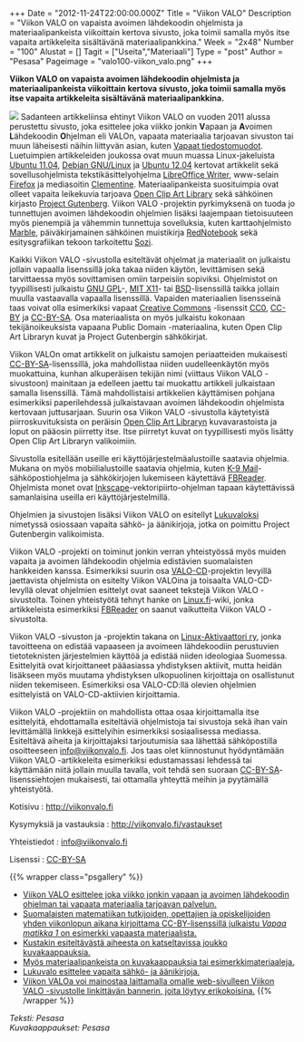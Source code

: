 +++
Date = "2012-11-24T22:00:00.000Z"
Title = "Viikon VALO"
Description = "Viikon VALO on vapaista avoimen lähdekoodin ohjelmista ja materiaalipankeista viikoittain kertova sivusto, joka toimii samalla myös itse vapaita artikkeleita sisältävänä materiaalipankkina."
Week = "2x48"
Number = "100"
Alustat = []
Tagit = ["Useita","Materiaali"]
Type = "post"
Author = "Pesasa"
Pageimage = "valo100-viikon_valo.png"
+++


**Viikon VALO on vapaista avoimen lähdekoodin ohjelmista ja
materiaalipankeista viikoittain kertova sivusto, joka toimii samalla
myös itse vapaita artikkeleita sisältävänä materiaalipankkina.**

![ ](/images/valo100-viikon_valo.png "fig:valo100-viikon_valo.png") Sadanteen
artikkeliinsa ehtinyt Viikon VALO on vuoden 2011 alussa perustettu
sivusto, joka esittelee joka viikko jonkin **V**apaan ja **A**voimen
**L**ähdekoodin **O**hjelman eli VALOn, vapaata materiaalia tarjoavan
sivuston tai muun läheisesti näihin liittyvän asian, kuten [Vapaat
tiedostomuodot](Vapaat_tiedostomuodot "wikilink"). Luetuimpien
artikkeleiden joukossa ovat muun muassa Linux-jakeluista [Ubuntu
11.04](Ubuntu_11.04 "wikilink"), [Debian
GNU/Linux](Debian_GNU_Linux "wikilink") ja [Ubuntu
12.04](Ubuntu_12.04 "wikilink") kertovat artikkelit sekä
sovellusohjelmista tekstikäsittelyohjelma [LibreOffice
Writer](LibreOffice_Writer "wikilink"), www-selain
[Firefox](Firefox) ja mediasoitin
[Clementine](Clementine). Materiaalipankeista suosituimpia
ovat olleet vapaita leikekuvia tarjoava [Open Clip Art
Library](Open_Clip_Art_Library "wikilink") sekä sähköinen kirjasto
[Project Gutenberg](Project_Gutenberg). Viikon VALO
-projektin pyrkimyksenä on tuoda jo tunnettujen avoimen lähdekoodin
ohjelmien lisäksi laajempaan tietoisuuteen myös pienempiä ja vähemmin
tunnettuja sovelluksia, kuten karttaohjelmisto
[Marble](Marble), päiväkirjamainen sähköinen muistikirja
[RedNotebook](RedNotebook) sekä esitysgrafiikan tekoon
tarkoitettu [Sozi](Sozi).

Kaikki Viikon VALO -sivustolla esiteltävät ohjelmat ja materiaalit on
julkaistu jollain vapaalla lisenssillä joka takaa niiden käytön,
levittämisen sekä tarvittaessa myös sovittamisen omiin tarpeisiin
sopiviksi. Ohjelmistot on tyypillisesti julkaistu [GNU GPL](GNU_GPL)-,
[MIT X11](MIT_X11)- tai
[BSD](http://fi.wikipedia.org/wiki/BSD-lisenssi)-lisenssillä taikka
jollain muulla vastaavalla vapaalla lisenssillä. Vapaiden materiaalien
lisensseinä taas voivat olla esimerkiksi vapaat
[Creative Commons](http://creativecommons.org/) -lisenssit
[CC0](http://creativecommons.org/publicdomain/zero/1.0/),
[CC-BY](http://creativecommons.org/licenses/by/1.0/fi/) ja
[CC-BY-SA](http://creativecommons.org/licenses/by-sa/1.0/fi/). Osa
materiaalista on myös julkaistu kokonaan tekijänoikeuksista vapaana
Public Domain -materiaalina, kuten Open Clip Art Libraryn kuvat ja
Project Gutenbergin sähkökirjat.

Viikon VALOn omat artikkelit on julkaistu samojen periaatteiden
mukaisesti
[CC-BY-SA](http://creativecommons.org/licenses/by-sa/3.0/deed.fi)-lisenssillä,
joka mahdollistaa niiden uudelleenkäytön myös muokattuina, kunhan
alkuperäisen tekijän nimi (viittaus Viikon VALO -sivustoon) mainitaan ja
edelleen jaettu tai muokattu artikkeli julkaistaan samalla lisenssillä.
Tämä mahdollistaisi artikkelien käyttämisen pohjana esimerkiksi
paperilehdessä julkaistavaan avoimen lähdekoodin ohjelmista kertovaan
juttusarjaan. Suurin osa Viikon VALO -sivustolla käytetyistä
piirroskuvituksista on peräisin [Open Clip Art
Libraryn](Open_Clip_Art_Library "wikilink") kuvavarastoista ja loput on
pääosin piirretty itse. Itse piirretyt kuvat on tyypillisesti myös
lisätty Open Clip Art Libraryn valikoimiin.

Sivustolla esitellään useille eri käyttöjärjestelmäalustoille saatavia
ohjelmia. Mukana on myös mobiilialustoille saatavia ohjelmia, kuten
[K-9 Mail](K-9_Mail)-sähköpostiohjelma ja sähkökirjojen lukemiseen
käytettävä [FBReader](FBReader). Ohjelmista monet ovat
[Inkscape](Inkscape)-vektoripiirto-ohjelman tapaan
käytettävissä samanlaisina useilla eri käyttöjärjestelmillä.

Ohjelmien ja sivustojen lisäksi Viikon VALO on esitellyt
[Lukuvaloksi](http://viikonvalo.fi/Lukuvalo) nimetyssä osiossaan vapaita
sähkö- ja äänikirjoja, jotka on poimittu Project Gutenbergin
valikoimista.

Viikon VALO -projekti on toiminut jonkin verran yhteistyössä myös muiden
vapaita ja avoimen lähdekoodin ohjelmia edistävien suomalaisten
hankkeiden kanssa. Esimerkiksi suurin osa
[VALO-CD](VALO-CD)-projektin levyillä jaettavista ohjelmista
on esitelty Viikon VALOina ja toisaalta VALO-CD-levyllä olevat ohjelmien
esittelyt ovat saaneet tekstejä Viikon VALO -sivustolta. Toinen
yhteistyötä tehnyt hanke on [Linux.fi](http://linux.fi)-wiki, jonka
artikkeleista esimerkiksi [FBReader](http://linux.fi/wiki/Fbreader) on
saanut vaikutteita Viikon VALO -sivustolta.

Viikon VALO -sivuston ja -projektin takana on [Linux-Aktivaattori
ry](http://linux-aktivaattori.fi), jonka tavoitteena on edistää
vapaaseen ja avoimeen lähdekoodiin perustuvien tietoteknisten
järjestelmien käyttöä ja edistää niiden ideologiaa Suomessa. Esittelyitä
ovat kirjoittaneet pääasiassa yhdistyksen aktiivit, mutta heidän
lisäkseen myös muutama yhdistyksen ulkopuolinen kirjoittaja on
osallistunut niiden tekemiseen. Esimerkiksi osa VALO-CD:llä olevien
ohjelmien esittelyistä on VALO-CD-aktiivien kirjoittamia.

Viikon VALO -projektiin on mahdollista ottaa osaa kirjoittamalla itse
esittelyitä, ehdottamalla esiteltäviä ohjelmistoja tai sivustoja sekä
ihan vain levittämällä linkkejä esittelyihin esimerkiksi sosiaalisessa
mediassa. Esiteltävä aiheita ja kirjoittajaksi tarjoutumisia saa
lähettää sähköpostilla osoitteeseen <info@viikonvalo.fi>. Jos taas olet
kiinnostunut hyödyntämään Viikon VALO -artikkeleita esimerkiksi
edustamassasi lehdessä tai käyttämään niitä jollain muulla tavalla, voit
tehdä sen suoraan
[CC-BY-SA](http://creativecommons.org/licenses/by-sa/3.0/deed.fi)-lisenssiehtojen
mukaisesti, tai ottamalla yhteyttä meihin ja pyytämällä yhteistyötä.

Kotisivu
:   <http://viikonvalo.fi>

Kysymyksiä ja vastauksia
:   <http://viikonvalo.fi/vastaukset>

Yhteistiedot
:   <info@viikonvalo.fi>

Lisenssi
:   [CC-BY-SA](http://creativecommons.org/licenses/by-sa/3.0/deed.fi)

{{% wrapper class="psgallery" %}}
-   [Viikon VALO esittelee joka viikko jonkin vapaan ja avoimen
    lähdekoodin ohjelman tai vapaata materiaalia tarjoavan
    palvelun.](/images/viikon_valo-1.png)
-   [Suomalaisten matematiikan tutkijoiden, opettajien ja opiskelijoiden
    yhden viikonlopun aikana kirjoittama CC-BY-lisenssillä julkaistu
    *Vapaa matikka 1* on esimerkki vapaasta
    materiaalista.](/images/viikon_valo-2.png)
-   [Kustakin esiteltävästä aiheesta on katseltavissa joukko
    kuvakaappauksia.](/images/viikon_valo-3.png)
-   [Myös materiaalipankeista on kuvakaappauksia tai
    esimerkkimateriaaleja.](/images/viikon_valo-4.png)
-   [Lukuvalo esittelee vapaita sähkö- ja
    äänikirjoja.](/images/viikon_valo-5.png)
-   [Viikon VALOa voi mainostaa laittamalla omalle web-sivulleen Viikon
    VALO -sivustolle linkittävän bannerin, joita löytyy
    erikokoisina.](/images/viikon_valo-6.png)
{{% /wrapper %}}

*Teksti: Pesasa* <br />
*Kuvakaappaukset: Pesasa*

